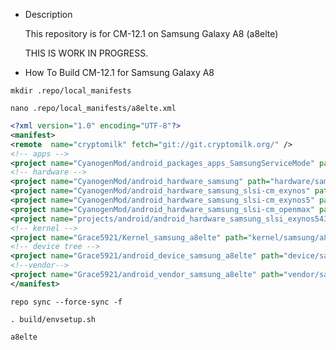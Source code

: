 
* Description

  This repository is for CM-12.1 on Samsung Galaxy A8 (a8elte)

    THIS IS WORK IN PROGRESS.


* How To Build CM-12.1 for Samsung Galaxy A8



`mkdir .repo/local_manifests`

`nano .repo/local_manifests/a8elte.xml`


```xml
<?xml version="1.0" encoding="UTF-8"?>
<manifest>
<remote  name="cryptomilk" fetch="git://git.cryptomilk.org/" />
<!-- apps -->
<project name="CyanogenMod/android_packages_apps_SamsungServiceMode" path="packages/apps/SamsungServiceMode" remote="github" />
<!-- hardware -->
<project name="CyanogenMod/android_hardware_samsung" path="hardware/samsung" remote="github" />
<project name="CyanogenMod/android_hardware_samsung_slsi-cm_exynos" path="hardware/samsung_slsi-cm/exynos" />
<project name="CyanogenMod/android_hardware_samsung_slsi-cm_exynos5" path="hardware/samsung_slsi-cm/exynos5" />
<project name="CyanogenMod/android_hardware_samsung_slsi-cm_openmax" path="hardware/samsung_slsi-cm/openmax" />
<project name="projects/android/android_hardware_samsung_slsi_exynos5430" path="hardware/samsung_slsi/exynos5430-cm" remote="cryptomilk" />
<!-- kernel -->
<project name="Grace5921/Kernel_samsung_a8elte" path="kernel/samsung/a8elte" remote="github" revision="cm-13.0" />
<!-- device tree -->
<project name="Grace5921/android_device_samsung_a8elte" path="device/samsung/a8elte" remote="github" revision="cm-12.1" />
<!--vendor-->
<project name="Grace5921/android_vendor_samsung_a8elte" path="vendor/samsung/a8elte" remote="github" revision="master" />
</manifest>
```

`repo sync --force-sync -f `

`. build/envsetup.sh`

`a8elte`
